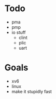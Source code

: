 # Todo
- pma
- pmp
- io stuff
    - clint
    - plic
    - uart

# Goals
- xv6
- linux
- make it stupidly fast
